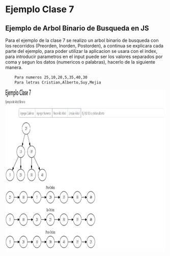 # __Ejemplo Clase 7__

## __Ejemplo de Arbol Binario de Busqueda en JS__  

Para el ejemplo de la clase 7 se realizo un arbol binario de busqueda con los recorridos (Preorden, Inorden, Postorden), a continua se explicara cada parte del ejemplo, para poder utilizar la aplicacion se usara con el index, para introducir parametros en el input puede ser los valores separados por coma y segun los datos (numericos o palabras), hacerlo de la siguiente manera.  
```
    Para numeros 25,10,20,5,35,40,30
    Para letras Cristian,Alberto,Suy,Mejia
```  
<img src="img/ejemplo de interfaz.png" width="700" height="512">
